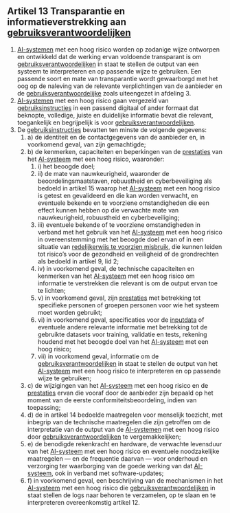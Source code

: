 ## Artikel 13 Transparantie en informatieverstrekking aan [gebruiksverantwoordelijken](a3.md#^gebruiksverantwoordelijke)

1. [AI-systemen](a3.md#^ai-systeem) met een hoog risico worden op zodanige wijze ontworpen en ontwikkeld dat de werking ervan voldoende transparant is om [gebruiksverantwoordelijken](a3.md#^gebruiksverantwoordelijke) in staat te stellen de output van een systeem te interpreteren en op passende wijze te gebruiken. Een passende soort en mate van transparantie wordt gewaarborgd met het oog op de naleving van de relevante verplichtingen van de aanbieder en de [gebruiksverantwoordelijke](a3.md#^gebruiksverantwoordelijke) zoals uiteengezet in afdeling 3.
2. [AI-systemen](a3.md#^ai-systeem) met een hoog risico gaan vergezeld van [gebruiksinstructies](a3.md#^instructies) in een passend digitaal of ander formaat dat beknopte, volledige, juiste en duidelijke informatie bevat die relevant, toegankelijk en begrijpelijk is voor [gebruiksverantwoordelijken](a3.md#^gebruiksverantwoordelijke).
3. De [gebruiksinstructies](a3.md#^instructies) bevatten ten minste de volgende gegevens:
   1. a) de identiteit en de contactgegevens van de aanbieder en, in voorkomend geval, van zijn gemachtigde;
   2. b) de kenmerken, capaciteiten en beperkingen van de [prestaties](a3.md#^prestaties) van het [AI-systeem](a3.md#^ai-systeem) met een hoog risico, waaronder:
      1. i) het beoogde doel;
      2. ii) de mate van nauwkeurigheid, waaronder de beoordelingsmaatstaven, robuustheid en cyberbeveiliging als bedoeld in artikel 15 waarop het [AI-systeem](a3.md#^ai-systeem) met een hoog risico is getest en gevalideerd en die kan worden verwacht, en eventuele bekende en te voorziene omstandigheden die een effect kunnen hebben op die verwachte mate van nauwkeurigheid, robuustheid en cyberbeveiliging;
      3. iii) eventuele bekende of te voorziene omstandigheden in verband met het gebruik van het [AI-systeem](a3.md#^ai-systeem) met een hoog risico in overeenstemming met het beoogde doel ervan of in een situatie van [redelijkerwijs te voorzien misbruik](a3.md#^vzmisbruik), die kunnen leiden tot risico’s voor de gezondheid en veiligheid of de grondrechten als bedoeld in artikel 9, lid 2;
      4. iv) in voorkomend geval, de technische capaciteiten en kenmerken van het [AI-systeem](a3.md#^ai-systeem) met een hoog risico om informatie te verstrekken die relevant is om de output ervan toe te lichten;
      5. v) in voorkomend geval, zijn [prestaties](a3.md#^prestaties) met betrekking tot specifieke personen of groepen personen voor wie het systeem moet worden gebruikt;
      6. vi) in voorkomend geval, specificaties voor de [inputdata](a3.md#^idata) of eventuele andere relevante informatie met betrekking tot de gebruikte datasets voor training, validatie en tests, rekening houdend met het beoogde doel van het [AI-systeem](a3.md#^ai-systeem) met een hoog risico;
      7. vii) in voorkomend geval, informatie om de [gebruiksverantwoordelijken](a3.md#^gebruiksverantwoordelijke) in staat te stellen de output van het [AI-systeem](a3.md#^ai-systeem) met een hoog risico te interpreteren en op passende wijze te gebruiken;
   3. c) de wijzigingen van het [AI-systeem](a3.md#^ai-systeem) met een hoog risico en de [prestaties](a3.md#^prestaties) ervan die vooraf door de aanbieder zijn bepaald op het moment van de eerste conformiteitsbeoordeling, indien van toepassing;
   4. d) de in artikel 14 bedoelde maatregelen voor menselijk toezicht, met inbegrip van de technische maatregelen die zijn getroffen om de interpretatie van de output van de [AI-systemen](a3.md#^ai-systeem) met een hoog risico door [gebruiksverantwoordelijken](a3.md#^gebruiksverantwoordelijke) te vergemakkelijken;
   5. e) de benodigde rekenkracht en hardware, de verwachte levensduur van het [AI-systeem](a3.md#^ai-systeem) met een hoog risico en eventuele noodzakelijke maatregelen — en de frequentie daarvan — voor onderhoud en verzorging ter waarborging van de goede werking van dat [AI-systeem](a3.md#^ai-systeem), ook in verband met software-updates;
   6. f) in voorkomend geval, een beschrijving van de mechanismen in het [AI-systeem](a3.md#^ai-systeem) met een hoog risico die [gebruiksverantwoordelijken](a3.md#^gebruiksverantwoordelijke) in staat stellen de logs naar behoren te verzamelen, op te slaan en te interpreteren overeenkomstig artikel 12.

